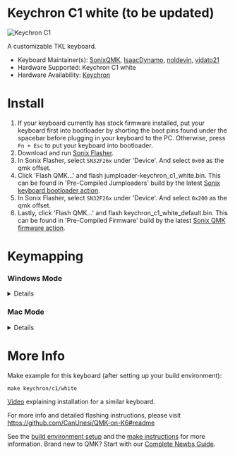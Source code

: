 # Keychron C1 white (to be updated)

![Keychron C1](https://i.imgur.com/oB9h56v.png)

A customizable TKL keyboard.

* Keyboard Maintainer(s): [SonixQMK](https://github.com/SonixQMK), [IsaacDynamo](https://github.com/IsaacDynamo), [noldevin](https://github.com/noldevin), [vjdato21](https://github.com/vjdato21)
* Hardware Supported: Keychron C1 white
* Hardware Availability: [Keychron](https://www.keychron.com/products/keychron-c1-wired-mechanical-keyboard)

# Install
1. If your keyboard currently has stock firmware installed, put your keyboard first into bootloader by shorting the boot pins found under the spacebar before plugging in your keyboard to the PC. Otherwise, press `Fn + Esc` to put your keyboard into bootloader.
1. Download and run [Sonix Flasher](https://github.com/SonixQMK/sonix-flasher/releases/tag/v0.2.1).
1. In Sonix Flasher, select `SN32F26x` under 'Device'. And select `0x00` as the qmk offset.
1. Click 'Flash QMK...' and flash jumploader-keychron_c1_white.bin. This can be found in 'Pre-Compiled Jumploaders' build by the latest [Sonix keyboard bootloader action](https://github.com/SonixQMK/sonix-keyboard-bootloader/actions).
1. In Sonix Flasher, select `SN32F26x` under 'Device'. And select `0x200` as the qmk offset.
1. Lastly, click 'Flash QMK...' and flash keychron_c1_white_default.bin. This can be found in 'Pre-Compiled Firmware' build by the latest [Sonix QMK firmware action](https://github.com/SonixQMK/qmk_firmware/actions).

# Keymapping
### Windows Mode
<details>
Without Fn | With Fn
---------- | -------
ESC | Reset keyboard
F1 | Decrease PC Brightness
F2 | Increase PC Brightness
F3 | Task View
F4 | File Explorer
F5 | Decrease KB Brightness
F6 | Increase KB Brightness
F7 | Previous Track
F8 | Play/Pause Track
F9 | Next Track
F10 | Mute
F11 | Decrease Volume
F12 | Increase Volume
Print Screen | Snip & Sketch
Cortana | -
Toggle backlight | -
↑ | Increase effect speed
← | Cycle through modes in reverse
↓ | Decrease effect speed
→ | Cycle through modes
</details>

### Mac Mode
<details>
Without Fn | With Fn
---------- | -------
ESC | Reset keyboard
F1 | Decrease PC Brightness
F2 | Increase PC Brightness
F3 | None
F4 | Finder
F5 | Decrease KB Brightness
F6 | Increase KB Brightness
F7 | Previous Track
F8 | Play/Pause Track
F9 | Next Track
F10 | Mute
F11 | Decrease Volume
F12 | Increase Volume
Take a screenshot (whole screen) | Take a screenshot (specific area)
Siri (hold down) | -
Toggle backlight | -
↑ | Increase effect speed
← | Cycle through modes in reverse
↓ | Decrease effect speed
→ | Cycle through modes
</details>

# More Info

Make example for this keyboard (after setting up your build environment):

    make keychron/c1/white

[Video](https://www.youtube.com/watch?v=aUiKHdI5Vk8) explaining installation for a similar keyboard.

For more info and detailed flashing instructions, please visit https://github.com/CanUnesi/QMK-on-K6#readme

See the [build environment setup](https://docs.qmk.fm/#/getting_started_build_tools) and the [make instructions](https://docs.qmk.fm/#/getting_started_make_guide) for more information. Brand new to QMK? Start with our [Complete Newbs Guide](https://docs.qmk.fm/#/newbs).

